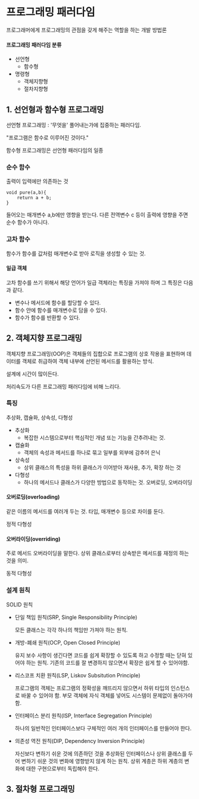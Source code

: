 # 프로그래밍 패러다임

프로그래머에게 프로그래밍의 관점을 갖게 해주는 역할을 하는 개발 방법론

#### 프로그래밍 패러다임 분류
- 선언형
  -  함수형
-  명령형
   -  객체지향형
   -  절차지향형
  
## 1. 선언형과 함수형 프로그래밍
선언형 프로그래밍 : '무엇을' 풀어내는가에 집중하는 패러다임.

"프로그램은 함수로 이루어진 것이다."

함수형 프로그래밍은 선언형 패러다임의 일종

### 순수 함수
출력이 입력에만 의존하는 것
```
void pure(a,b){
    return a + b;
}
```
들어오는 매개변수 a,b에만 영향을 받는다. 다른 전역변수 c 등이 출력에 영향을 주면 순수 함수가 아니다.

### 고차 함수
함수가 함수를 값처럼 매개변수로 받아 로직을 생성할 수 있는 것.

#### 일급 객체
고차 함수를 쓰기 위해서 해당 언어가 일급 객체라는 특징을 가져야 하며 그 특징은 다음과 같다.
- 변수나 메서드에 함수를 할당할 수 있다.
- 함수 안에 함수를 매개변수로 담을 수 있다.
- 함수가 함수를 반환할 수 있다.

## 2. 객체지향 프로그래밍
객체지향 프로그래밍(OOP)은 객체들의 집합으로 프로그램의 상호 작용을 표현하며 데이터를 객체로 취급하여 객체 내부에 선언된 메서드를 활용하는 방식.

설계에 시간이 많이든다.

처리속도가 다른 프로그래밍 패러다임에 비해 느리다.

### 특징
추상화, 캡슐화, 상속성, 다형성
- 추상화
  - 복잡한 시스템으로부터 핵심적인 개념 또는 기능을 간추려내는 것.
- 캡슐화
  - 객체의 속성과 메서드를 하나로 묶고 일부를 외부에 감추어 은닉
- 상속성
  - 상위 클래스의 특성을 하위 클래스가 이어받아 재사용, 추가, 확장 하는 것
- 다형성
  - 하나의 메서드나 클래스가 다양한 방법으로 동작하는 것. 오버로딩, 오버라이딩

#### 오버로딩(overloading)
같은 이름의 메서드를 여러개 두는 것. 타입, 매개변수 등으로 차이를 둔다.

정적 다형성

#### 오버라이딩(overriding)
주로 메서드 오버라이딩을 말한다. 상위 클래스로부터 상속받은 메서드를 재정의 하는 것을 의미.

동적 다형성

### 설계 원칙
SOLID 원칙

- 단일 책임 원칙(SRP, Single Responsibility Principle)
  
  모든 클래스는 각각 하나의 책임만 가져야 하는 원칙.

- 개방-폐쇄 원칙(OCP, Open Closed Principle)

  유지 보수 사항이 생긴다면 코드를 쉽게 확장할 수 있도록 하고 수정할 때는 닫혀 있어야 하는 원칙. 기존의 코드를 잘 변경하지 않으면서 확장은 쉽게 할 수 있어야함.

- 리스코프 치환 원칙(LSP, Liskov Subsitution Principle)

  프로그램의 객체는 프로그램의 정확성을 깨뜨리지 않으면서 하위 타입의 인스턴스로 바꿀 수 있어야 함.
  부모 객체에 자식 객체를 넣어도 시스템이 문제없이 돌아가야 함.

- 인터페이스 분리 원칙(ISP, Interface Segregation Principle)
  
  하나의 일반적인 인터페이스보다 구체적인 여러 개의 인터페이스를 만들어야 한다.

- 의존성 역전 원칙(DIP, Dependency Inversion Principle)

  자신보다 변하기 쉬운 것에 의존하던 것을 추상화된 인터페이스나 상위 클래스를 두어 변하기 쉬운 것의 변화에 영향받지 않게 하는 원칙.
  상위 계층은 하위 계층의 변화에 대한 구현으로부터 독립해야 한다.

## 3. 절차형 프로그래밍

